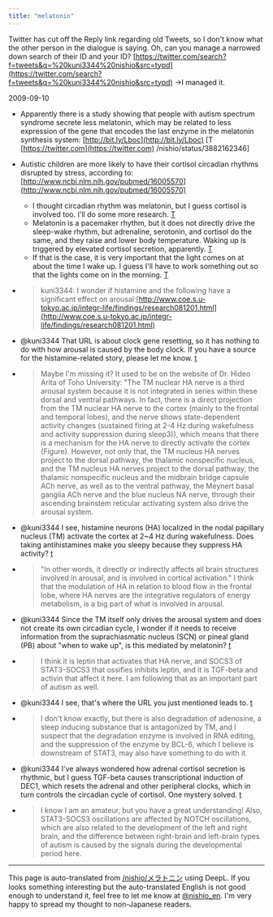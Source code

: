 ```yaml
---
title: "melatonin"
---
```


Twitter has cut off the Reply link regarding old Tweets, so I don't know what the other person in the dialogue is saying.
Oh, can you manage a narrowed down search of their ID and your ID?
[https://twitter.com/search?f=tweets&q=%20kuni3344%20nishio&src=typd](https://twitter.com/search?f=tweets&q=%20kuni3344%20nishio&src=typd)
→I managed it.

2009-09-10
- Apparently there is a study showing that people with autism spectrum syndrome secrete less melatonin, which may be related to less expression of the gene that encodes the last enzyme in the melatonin synthesis system: [http://bit.ly/Lboc](http://bit.ly/Lboc) [T [https://twitter.com](https://twitter.com) /nishio/status/3882162346]

- Autistic children are more likely to have their cortisol circadian rhythms disrupted by stress, according to: [http://www.ncbi.nlm.nih.gov/pubmed/16005570](http://www.ncbi.nlm.nih.gov/pubmed/16005570)
    - I thought circadian rhythm was melatonin, but I guess cortisol is involved too. I'll do some more research. [T](https://twitter.com/nishio/status/3877878035)
    - Melatonin is a pacemaker rhythm, but it does not directly drive the sleep-wake rhythm, but adrenaline, serotonin, and cortisol do the same, and they raise and lower body temperature. Waking up is triggered by elevated cortisol secretion, apparently. [T](https://twitter.com/nishio/status/3878101909)
    - If that is the case, it is very important that the light comes on at about the time I wake up. I guess I'll have to work something out so that the lights come on in the morning. [T](https://twitter.com/nishio/status/3878127422)

- > kuni3344: I wonder if histamine and the following have a significant effect on arousal:[http://www.coe.s.u-tokyo.ac.jp/integr-life/findings/research081201.html](http://www.coe.s.u-tokyo.ac.jp/integr-life/findings/research081201.html)
- @kuni3344 That URL is about clock gene resetting, so it has nothing to do with how arousal is caused by the body clock. If you have a source for the histamine-related story, please let me know. [t](https://twitter.com/nishio/status/3881158700)
- > Maybe I'm missing it? It used to be on the website of Dr. Hideo Arita of Toho University: "The TM nuclear HA nerve is a third arousal system because it is not integrated in series within these dorsal and ventral pathways. In fact, there is a direct projection from the TM nuclear HA nerve to the cortex (mainly to the frontal and temporal lobes), and the nerve shows state-dependent activity changes (sustained firing at 2-4 Hz during wakefulness and activity suppression during sleep3)), which means that there is a mechanism for the HA nerve to directly activate the cortex (Figure). However, not only that, the TM nucleus HA nerves project to the dorsal pathway, the thalamic nonspecific nucleus, and the TM nucleus HA nerves project to the dorsal pathway, the thalamic nonspecific nucleus and the midbrain bridge capsule ACh nerve, as well as to the ventral pathway, the Meynert basal ganglia ACh nerve and the blue nucleus NA nerve, through their ascending brainstem reticular activating system also drive the arousal system.
- @kuni3344 I see, histamine neurons (HA) localized in the nodal papillary nucleus (TM) activate the cortex at 2~4 Hz during wakefulness. Does taking antihistamines make you sleepy because they suppress HA activity? [t](https://twitter.com/nishio/status/3881785462)
- >  "In other words, it directly or indirectly affects all brain structures involved in arousal, and is involved in cortical activation." I think that the modulation of HA in relation to blood flow in the frontal lobe, where HA nerves are the integrative regulators of energy metabolism, is a big part of what is involved in arousal.
- @kuni3344 Since the TM itself only drives the arousal system and does not create its own circadian cycle, I wonder if it needs to receive information from the suprachiasmatic nucleus (SCN) or pineal gland (PB) about "when to wake up", is this mediated by melatonin? [t](https://twitter.com/nishio/status/3882047855)
- > I think it is leptin that activates that HA nerve, and SOCS3 of STAT3-SOCS3 that ossifies inhibits leptin, and it is TGF-beta and activin that affect it here. I am following that as an important part of autism as well.
- @kuni3344 I see, that's where the URL you just mentioned leads to. [t](https://twitter.com/nishio/status/3882122519)
- > I don't know exactly, but there is also degradation of adenosine, a sleep inducing substance that is antagonized by TM, and I suspect that the degradation enzyme is involved in RNA editing, and the suppression of the enzyme by BCL-6, which I believe is downstream of STAT3, may also have something to do with it.
- @kuni3344 I've always wondered how adrenal cortisol secretion is rhythmic, but I guess TGF-beta causes transcriptional induction of DEC1, which resets the adrenal and other peripheral clocks, which in turn controls the circadian cycle of cortisol. One mystery solved. [t](https://twitter.com/nishio/status/3882375437)
- > I know I am an amateur, but you have a great understanding! Also, STAT3-SOCS3 oscillations are affected by NOTCH oscillations, which are also related to the development of the left and right brain, and the difference between right-brain and left-brain types of autism is caused by the signals during the developmental period here.

---
This page is auto-translated from [/nishio/メラトニン](https://scrapbox.io/nishio/メラトニン) using DeepL. If you looks something interesting but the auto-translated English is not good enough to understand it, feel free to let me know at [@nishio_en](https://twitter.com/nishio_en). I'm very happy to spread my thought to non-Japanese readers.